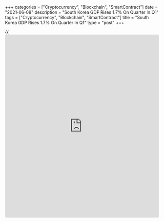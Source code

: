 +++
categories = ["Cryptocurrency", "Blockchain", "SmartContract"]
date = "2021-06-08"
description = "South Korea GDP Rises 1.7% On Quarter In Q1"
tags = ["Cryptocurrency", "Blockchain", "SmartContract"]
title = "South Korea GDP Rises 1.7% On Quarter In Q1"
type = "post"
+++

{{<iframe id="large-banner" src="https://www.bounty.group/#slide=26.0" width="100%" height="600" scrolling="no" style="border: 0px solid rgb(216, 221, 230); border-radius: 3px;">}}

South Korea's gross domestic product expanded a seasonally adjusted 1.7
percent on quarter in the first quarter of 2021, the Bank of Korea said
on Wednesday.

That follows the downwardly revised 1.1 percent increase in the previous
three months (originally 1.2 percent).

On a yearly basis, GDP was up 1.9 percent following the upwardly revised
1.1 percent decline in the three months prior (originally -1.2 percent).

Real gross national income (real GNI) increased by 2.4 percent in the
first quarter compared to the previous quarter.

On the production side, manufacturing rose 3.8 percent on quarter,
mainly due to increases in transportation equipment, computer,
electronic & optical products and chemical products. Construction
increased 0.9 percent, owing to increases in non-residential building
construction and specialized construction. Services grew by 0.7 percent,
led by wholesale & retail trade, accommodation & food services, finance
& insurance and education services.

On the expenditure side, private consumption rose by 1.2 percent, as
expenditures on durable goods and services increased. Government
consumption rose by 1.6 percent, mainly due to increased expenditures on
goods. Construction investment rose by 1.3 percent, as building
construction increased. Facilities investment grew by 6.1 percent, led
by the growth of investment in machinery and transportation equipment.
Exports increased by 2.0 percent, as exports of goods such as motor
vehicles and mobile phones expanded. Imports were up by 2.9 percent,
owing to increased imports of machinery & equipment and basic metal
products.

Nominal GNI rose by 2.3 percent on quarter in Q1, increasing more than
nominal GDP (1.9 percent) as net factor income from the rest of the
world increased.

Real GNI grew 2.4 percent on quarter, increasing more than real GDP (1.7
percent) owing to increased net factor income from the rest of the world
and improved [terms](https://www.fintechee.com/terms/) of trade. The GDP deflator increased by 2.6 percent
on year.

The gross saving ratio (gross saving/gross national disposable income)
stood at 37.4 percent, 0.3 percentage points higher than in the previous
quarter, as nominal gross national disposable income (2.2 percent)
increased more than the final consumption expenditure (1.8 percent). The
gross domestic investment ratio (gross capital formation/GNDI) was 31.0
percent, maintaining the level of the previous quarter.

For comments and feedback [contact](https://www.playgroundfx.com/contact/): editorial@rtt[news](https://www.letsplayfx.com/blog/forex-news-website/).com

[Economic News][1]

 **What parts of the world are seeing the best (and worst) economic
performances lately? Click[here][2] to check out our [Econ Scorecard][2]
and find out! See up-to-the-moment [ranking](https://www.playgroundfx.com/blog/crypto-exchange-ranking/)s for the best and worst
performers in [GDP][2], [unemployment rate][3], [inflation][4] and much
more.**

   1. www.rtt[news](https://www.letsplayfx.com/blog/forex-news-website/).com/Content/EconomicNews.aspx
   2. www.rtt[news](https://www.letsplayfx.com/blog/forex-news-website/).com/economic-scorecard/world-rank/GDP/highest-performance.aspx
   3. www.rtt[news](https://www.letsplayfx.com/blog/forex-news-website/).com/economic-scorecard/world-rank/unemployment-rate/lowest-performance.aspx
   4. www.rtt[news](https://www.letsplayfx.com/blog/forex-news-website/).com/economic-scorecard/world-rank/CPI/highest-performance.aspx